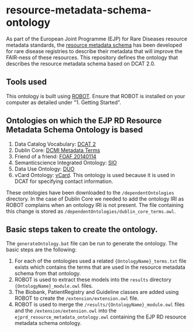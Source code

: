 # resource-metadata-schema-ontology
As part of the European Joint Programme (EJP) for Rare Diseases resource metadata standards, the [resource metadata schema](https://github.com/ejp-rd-vp/resource-metadata-schema/tree/henriette_develop) has been developed for rare disease registries to describe their metadata that will improve the FAIR-ness of these resources. This repository defines the ontology that describes the resource metadata schema based on DCAT 2.0.

## Tools used
This ontology is built using [ROBOT](http://robot.obolibrary.org/). Ensure that ROBOT is installed on your computer as detailed under "1. Getting Started". 

## Ontologies on which the EJP RD Resource Metadata Schema Ontology is based
1. Data Catalog Vocabulary: [DCAT 2](https://www.w3.org/TR/vocab-dcat-2/)
2. Dublin Core: [DCMI Metadata Terms](https://dublincore.org/specifications/dublin-core/dcmi-terms/)
3. Friend of a friend: [FOAF 20140114](http://xmlns.com/foaf/spec/20140114.html)
4. Semanticscience Integrated Ontology:  [SIO](https://raw.githubusercontent.com/micheldumontier/semanticscience/master/ontology/sio/release/sio-release.owl)
5. Data Use Ontology: [DUO](https://www.ebi.ac.uk/ols/ontologies/duo)
6. vCard Ontology: [vCard](https://www.w3.org/TR/vcard-rdf/). This ontology is used because it is used in DCAT for specifying
contact information. 


These ontologies have been downloaded to the `/dependentOntologies` directory. In the case of Dublin Core we needed to
add the ontology IRI as ROBOT complains when an ontology IRI is not present. The file containing this change is stored as `/dependentOntologies/dublin_core_terms.owl`.

## Basic steps taken to create the ontology.
The `generateOntology.bat` file can be run to generate the ontology. The basic steps are the following:
1. For each of the ontologies used a related `{OntologyName}_terms.txt` file exists which contains the terms that are used in the resource metadata schema from that ontology.
2. ROBOT is used to extract these models into the `results` directory `{OntologyName}_module.owl` files. 
3. The Biobank, PatientRegistry and Guideline classes are added using ROBOT to create the `/extension/extension.owl` file.
4. ROBOT is used to merge the `/results/{OntologyName}_module.owl` files and the `/extension/extension.owl` into the `ejprd_resource_metadata_ontology.owl` containing the EJP RD resource metadata schema ontology.

 

